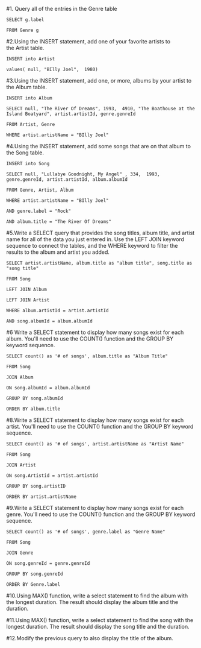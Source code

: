 #1. Query all of the entries in the Genre table

    SELECT g.label

    FROM Genre g

#2.Using the INSERT statement, add one of your favorite artists to the Artist table.

    INSERT into Artist

    values( null, "BIlly Joel",  1980)

#3.Using the INSERT statement, add one, or more, albums by your artist to the Album table.
    
    INSERT into Album
    
    SELECT null, "The River Of Dreams", 1993,  4910, "The Boathouse at the Island Boatyard", artist.artistId, genre.genreId
    
    FROM Artist, Genre
    
    WHERE artist.artistName = "BIlly Joel"


#4.Using the INSERT statement, add some songs that are on that album to the Song table.
    
    INSERT into Song
    
    SELECT null, "Lullabye Goodnight, My Angel" , 334,  1993, genre.genreId, artist.artistId, album.albumId
    
    FROM Genre, Artist, Album
    
    WHERE artist.artistName = "BIlly Joel"
    
    AND genre.label = "Rock"
    
    AND album.title = "The River Of Dreams"


#5.Write a SELECT query that provides the song titles, album title, and artist name for all of the data you just entered in. Use the LEFT JOIN keyword sequence to connect the tables, and the WHERE keyword to filter the results to the album and artist you added.

    SELECT artist.artistName, album.title as "album title", song.title as "song title"

    FROM Song

    LEFT JOIN Album
    
    LEFT JOIN Artist
    
    WHERE album.artistId = artist.artistId
    
    AND song.albumId = album.albumId


#6 Write a SELECT statement to display how many songs exist for each album. You'll need to use the COUNT() function and the GROUP BY keyword sequence.

    SELECT count() as '# of songs', album.title as "Album Title"
    
    FROM Song
    
    JOIN Album 
    
    ON song.albumId = album.albumId
    
    GROUP BY song.albumId
    
    ORDER BY album.title

#8.Write a SELECT statement to display how many songs exist for each artist. You'll need to use the COUNT() function and the GROUP BY keyword sequence.

    SELECT count() as '# of songs', artist.artistName as "Artist Name"
    
    FROM Song
    
    JOIN Artist 
    
    ON song.Artistid = artist.artistId
    
    GROUP BY song.artistID
    
    ORDER BY artist.artistName


#9.Write a SELECT statement to display how many songs exist for each genre. You'll need to use the COUNT() function and the GROUP BY keyword sequence.

    SELECT count() as '# of songs', genre.label as "Genre Name"

    FROM Song

    JOIN Genre 

    ON song.genreId = genre.genreId

    GROUP BY song.genreId

    ORDER BY Genre.label


#10.Using MAX() function, write a select statement to find the album with the longest duration. The result should display the album title and the duration.

#11.Using MAX() function, write a select statement to find the song with the longest duration. The result should display the song title and the duration.

#12.Modify the previous query to also display the title of the album.